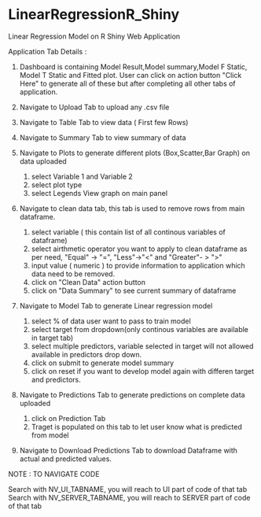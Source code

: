 # LinearRegressionR_Shiny
Linear Regression Model on R Shiny Web Application

Application Tab Details :

1. Dashboard is containing Model Result,Model summary,Model F Static, Model T Static and Fitted plot. 
   User can click on action button "Click Here" to generate all of these but after completing all other tabs of application. 

2. Navigate to Upload Tab to upload any .csv file

3. Navigate to Table Tab to view data ( First few Rows)

4. Navigate to Summary Tab to view summary of data

5. Navigate to Plots to generate different plots (Box,Scatter,Bar Graph) on data uploaded 
    1. select Variable 1 and Variable 2
    2. select plot type
    3. select Legends
    View graph on main panel

6. Navigate to clean data tab, this tab is used to remove rows from main dataframe.
    1. select variable ( this contain list of all continous variables of dataframe)
    2. select airthmetic operator you want to apply to clean dataframe as per need, "Equal" -> "=", "Less"->"<" and 
       "Greater"-  > ">"
    3. input value ( numeric ) to provide information to application which data need to be removed.
    4. click on "Clean Data" action button
    5. click on "Data Summary" to see current summary of dataframe

7. Navigate to Model Tab to generate Linear regression model
   1. select % of data user want to pass to train model
   2. select target from dropdown(only continous variables are available in target tab)
   3. select multiple predictors, variable selected in target will not allowed available in predictors drop down.
   4. click on submit to generate model summary
   5. click on reset if you want to develop model again with differen target and predictors.
   
8. Navigate to Predictions Tab to generate predictions on complete data uploaded
    1. click on Prediction Tab
    2. Traget is populated on this tab to let user know what is predicted from model

9. Navigate to Download Predictions Tab to download Dataframe with actual and predicted values.

NOTE : TO NAVIGATE CODE

Search with NV_UI_TABNAME, you will reach to UI part of code of that tab
Search with NV_SERVER_TABNAME, you will reach to SERVER part of code of that tab

